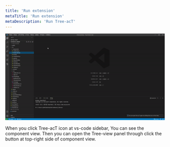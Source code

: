 ```yaml
---
title: 'Run extension'
metaTitle: 'Run extension'
metaDescription: 'Run Tree-acT'
---
```


![run-extension](img/run-extension.gif)

When you click Tree-acT icon at vs-code sidebar, You can see the component view. Then you can open the Tree-view panel through click the button at top-right side of component view.
